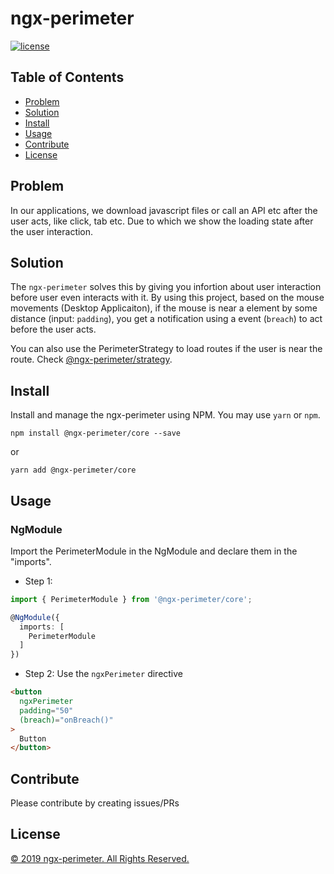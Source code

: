 # ngx-perimeter

[![license](https://img.shields.io/github/license/mohammedzamakhan/ngx-perimeter.svg)](https://github.com/mohammedzamakhan/ngx-perimeter/blob/master/LICENSE)

## Table of Contents
- [Problem](#problem)
- [Solution](#solution)
- [Install](#install)
- [Usage](#usage)
- [Contribute](#contribute)
- [License](#license)

## Problem

In our applications, we download javascript files or call an API etc after the user acts, like click, tab etc. Due to which we show the loading state after the user interaction.

## Solution

The `ngx-perimeter` solves this by giving you infortion about user interaction before user even interacts with it. By using this project, based on the mouse movements (Desktop Applicaiton), if the mouse is near a element by some distance (input: `padding`), you get a notification using a event (`breach`) to act before the user acts.

You can also use the PerimeterStrategy to load routes if the user is near the route. Check [@ngx-perimeter/strategy](https://github.com/mohammedzamakhan/ngx-perimeter/tree/master/projects/perimeter-strategy).

## Install

Install and manage the ngx-perimeter using NPM. You may use `yarn` or `npm`.

`npm install @ngx-perimeter/core --save`

or

`yarn add @ngx-perimeter/core`

## Usage

### NgModule
Import the PerimeterModule in the NgModule and declare them in the "imports".

- Step 1:

``` ts
import { PerimeterModule } from '@ngx-perimeter/core';

@NgModule({
  imports: [
    PerimeterModule
  ]
})
```

- Step 2:
Use the `ngxPerimeter` directive
```html
<button
  ngxPerimeter
  padding="50"
  (breach)="onBreach()"
>
  Button
</button>

```

## Contribute

Please contribute by creating issues/PRs

## License

[© 2019 ngx-perimeter. All Rights Reserved.](../LICENSE)
